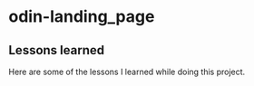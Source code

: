 # odin-landing_page

## Lessons learned

Here are some of the lessons I learned while doing this project.